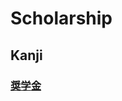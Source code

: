 # Scholarship

## Kanji
### [奨](Kanji/kanji-dict/奨.md)[学](Kanji/kanji-dict/学.md)[金](Kanji/kanji-dict/金.md)